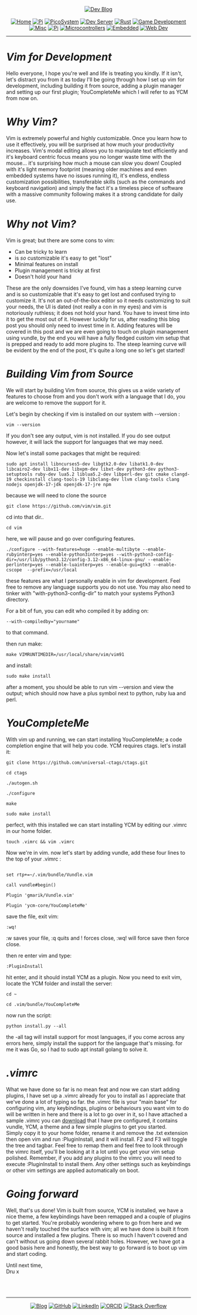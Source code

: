 <!-- Header -->
<link rel="stylesheet" href="../../assets/css/style.css"/>
<div align="center">    
  <a href="../"><img alt="Dev Blog" src="https://img.shields.io/badge/-Developer%20Blog-FE7A16?&logo=git&logoColor=white"></a><br><br></div> 

<div align="center"><a href="../"><img alt="Home" src="https://img.shields.io/badge/-Home-151515?&logo=Arduino&logoColor=C51A4A"></a> <a href="./development"><img alt="Pi" src="https://img.shields.io/badge/-Development-151515?&logo=git&logoColor=C51A4A"></a> <a href="./picosystem"><img alt="PicoSystem" src="https://img.shields.io/badge/-PicoSystem-151515?&logo=raspberrypi&logoColor=C51A4A"></a> <a href="./devserver"><img alt="Dev Server" src="https://img.shields.io/badge/-Dev%20Server-151515?&logo=Ubuntu&logoColor=C51A4A"></a> <a href="./rust"><img alt="Rust" src="https://img.shields.io/badge/-Rust-151515?&logo=rust&logoColor=C51A4A"></a> <a href="./gamedev"><img alt="Game Development" src="https://img.shields.io/badge/-Game%20Development-151515?&logo=steam&logoColor=C51A4A"></a> <a href="./misc"><img alt="Misc" src="https://img.shields.io/badge/-Misc-151515?&logo=Ubuntu&logoColor=C51A4A"></a> <a href="./raspberrypi"><img alt="Pi" src="https://img.shields.io/badge/-Raspberry%20Pi-151515?&logo=Raspberry-Pi&logoColor=C51A4A"></a>
<a href="./microcontrollers"><img alt="Microcontrollers" src="https://img.shields.io/badge/-Microcontrollers-151515?&logo=Arduino&logoColor=FE7A16"></a>
<a href="./embedded"><img alt="Embedded" src="https://img.shields.io/badge/-Embedded-151515?&logo=C&logoColor=8a3f8f"></a>
<a href="./webdev"><img alt="Web Dev" src="https://img.shields.io/badge/-Web%20Development-151515?&logo=html5&logoColor=DD4814"></a></div>
<hr>
<div id="blog-post">
<!-- Main --> 




<h1 id="vim-for-development"><em>Vim for Development</em></h1>

<p>Hello everyone, I hope you're well and life is treating you kindly. If it isn't, let's distract you from it as today I'll be going through how I set up vim for development, including building it from source, adding a plugin manager and setting up our first plugin; YouCompleteMe which I will refer to as YCM from now on.</p>

<h1 id="vim-for-development"><em>Why Vim?</em></h1>
<p>Vim is extremely powerful and highly customizable. Once you learn how to use it effectively, you will be surprised at how much your productivity increases. Vim's modal editing allows you to manipulate text efficiently and it's keyboard centric focus means you no longer waste time with the mouse... it's surprising how much a mouse can slow you down!
Coupled with it's light memory footprint (meaning older machines and even embedded systems have no issues running it), it's endless, endless customization possibilities, transferable skills (such as the commands and keyboard navigation) and simply the fact it's a timeless piece of software with a massive community following makes it a strong candidate for daily use.</p>

<h1 id="vim-for-development"><em>Why not Vim?</em></h1>

<p>Vim is great; but there are some cons to vim:
<ul>
<li>Can be tricky to learn</li>
<li>is <em>so</em> customizable it's easy to get "lost"</li>
<li>Minimal features on install</li>
<li>Plugin management is tricky at first</li>
<li>Doesn't hold your hand</li>
</ul>
These are the only downsides I've found, vim has a steep learning curve and is so customizable that it's easy to get lost and confused trying to customize it. It's not an out-of-the-box editor so it needs customizing to suit your needs, the UI is dated (not really a con in my eyes) and vim is notoriously ruthless; it does not hold your hand. You have to invest time into it to get the most out of it. However luckily for us, after reading this blog post you should only need to invest time in it. Adding features will be covered in this post and we are even going to touch on plugin management using vundle, by the end you will have a fully fledged custom vim setup that is prepped and ready to add more plugins to. The steep learning curve will be evident by the end of the post, it's quite a long one so let's get started!</p>

<h1 id="vim-for-development"><em>Building Vim from Source</em></h1>

<p>We will start by building Vim from source, this gives us a wide variety of features to choose from and you don't work with a language that I do, you are welcome to remove the support for it. </p>

<p>Let's begin by checking if vim is installed on our system with --version : </p>
<p><code>vim --version </code></p>

<p>If you don't see any output, vim is not installed. If you do see output however, it will lack the support for languages that we may need.</a>

<p>Now let's install some packages that might be required:</p>

<p><code>sudo apt install libncurses5-dev libgtk2.0-dev libatk1.0-dev libcairo2-dev libx11-dev libxpm-dev libxt-dev python3-dev python3-setuptools ruby-dev lua5.2 liblua5.2-dev libperl-dev git cmake clangd-19 checkinstall clang-tools-19 libclang-dev llvm clang-tools clang nodejs openjdk-17-jdk openjdk-17-jre npm</code></p>

<p>because we will need to clone the source</p>
<p><code>git clone https://github.com/vim/vim.git</code></p>

<p>cd into that dir..</p>
<p><code>cd vim</code></p>

<p>here, we will pause and go over configuring features.</p>

<p><code>./configure --with-features=huge --enable-multibyte --enable-rubyinterp=yes --enable-python3interp=yes --with-python3-config-dir=/usr/lib/python3.12/config-3.12-x86_64-linux-gnu/ --enable-perlinterp=yes --enable-luainterp=yes --enable-gui=gtk3 --enable-cscope  --prefix=/usr/local</code></p>

<p>these features are what I personally enable in vim for development. Feel free to remove any language supports you do not use. You may also need to tinker with "with-python3-config-dir" to match your systems Python3 directory.</p>

<p>For a bit of fun, you can edit who compiled it by adding on: </p>
<code>--with-compiledby="yourname" </code>
<p>to that command. </p>

<p>then run make:</p>
<p><code>make VIMRUNTIMEDIR=/usr/local/share/vim/vim91</code></p>
<p>and install:</p>
<p><code>sudo make install</code></p>

<p>after a moment, you should be able to run vim --version and view the output; which should now have a plus symbol next to python, ruby lua and perl.</p>

<h1 id="vim-for-development"><em>YouCompleteMe</em></h1>

<p>With vim up and running, we can start installing YouCompleteMe; a code completion engine that will help you code. YCM requires ctags. let's install it:</p>

<p><code>git clone https://github.com/universal-ctags/ctags.git</code></p>

<p><code>cd ctags</code></p>
<p><code>./autogen.sh</p></code>
<p><code>./configure</p></code>
<p><code>make</p></code>
<p><code>sudo make install</p></code>

<p>perfect, with this installed we can start installing YCM by editing our .vimrc in our home folder. </p>
<p><code>touch .vimrc && vim .vimrc</code></p>

<p>Now we're in vim. now let's start by adding vundle, add these four lines to the top of your .vimrc :</p>

<p><code>
set rtp+=~/.vim/bundle/Vundle.vim</code></p>

<p><code>call vundle#begin()</code></p>

<p><code>Plugin 'gmarik/Vundle.vim'</code></p>
<p><code>Plugin 'ycm-core/YouCompleteMe'</code></p>

<p>save the file, exit vim:</p>
<p><code>:wq!</code></p>
<p>:w saves your file, :q quits and ! forces close, :wq! will force save then force close.</p>
<p> then re enter vim and type:</p>
<p><code>:PluginInstall</code></p>
<p>hit enter, and it should install YCM as a plugin. Now you need to exit vim, locate the YCM folder and install the server:</p>
<p><code>cd ~</code></p>
<p><code>cd .vim/bundle/YouCompleteMe</code></p>

<p>now run the script:</p>
<p><code>python install.py --all</code></p>

<p>the -all tag will install support for most languages, if you come across any errors here, simply install the support for the language that's missing. for me it was Go, so I had to sudo apt install golang to solve it.</p>

<h1 id="vim-for-development"><em>.vimrc</em></h1>

<p>What we have done so far is no mean feat and now we can start adding plugins, I have set up a .vimrc already for you to install as I appreciate that we've done a lot of typing so far. the .vimrc file is your "main base" for configuring vim, any keybindings, plugins or behaviours you want vim to do will be written in here and there is a lot to go over in it, so I have attached a sample .vimrc you can <a href="https://github.com/dntstck/blog/blob/master/development/.vimrc">download</a> that I have pre configured, it contains vundle, YCM, a theme and a few simple plugins to get you started.<br/>
 Simply copy it to your home folder, rename it and remove the .txt extension then open vim and run :PluginInstall, and it will install. F2 and F3 will toggle the tree and tagbar. Feel free to remap them and feel free to look through the vimrc itself, you'll be looking at it a lot until you get your vim setup polished. Remember, if you add any plugins to the vimrc you will need to execute :PluginInstall to install them. Any other settings such as keybindings or other vim settings are applied automatically on boot. </p>

<h1 id="vim-for-development"><em>Going forward</em></h1>
<p>Well, that's us done! Vim is built from source, YCM is installed, we have a nice theme, a few keybindings have been remapped and a couple of plugins to get started. You're probably wondering where to go from here and we haven't really touched the surface with vim; all we have done is built it from source and installed a few plugins. There is so much I haven't covered and can't without us going down several rabbit holes. However, we have got a good basis here and honestly, the best way to go forward is to boot up vim and start coding.

Until next time, <br/>
Dru x </p>





<br>
<!-- Footer -->


<br>
<div align="center"><hr>
  <a href="../"><img alt="Blog" src="https://img.shields.io/badge/-Developer%20Blog-DD4814?style=flat-square&logo=github&logoColor=black"></a> 
  <a href="https://github.com/dntstck"><img alt="GitHub" src="https://img.shields.io/badge/-@dntstck-181717?style=flat-square&logo=GitHub&logoColor=white"></a> 
  <a href="https://www.linkedin.com/in/drudelarosa"><img alt="LinkedIn" src="https://img.shields.io/badge/-LinkedIn-0077B5?style=flat-square&logo=Linkedin&logoColor=white"></a> 
  <a href="https://orcid.org/0009-0003-6755-7655"><img alt="ORCID" src="https://img.shields.io/badge/-ORCID-A6CE39?style=flat-square&logo=ORCID&logoColor=white"></a> 
  <a href="https://stackoverflow.com/users/28874348/dru-delarosa"><img alt="Stack Overflow" src="https://img.shields.io/badge/-Stack%20Overflow-FE7A16?style=flat-square&logo=Stack-Overflow&logoColor=white"></a>
</div>
